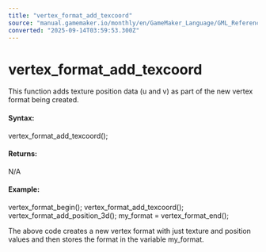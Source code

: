 ```yaml
---
title: "vertex_format_add_texcoord"
source: "manual.gamemaker.io/monthly/en/GameMaker_Language/GML_Reference/Drawing/Primitives/vertex_format_add_texcoord.htm"
converted: "2025-09-14T03:59:53.300Z"
---
```


# vertex\_format\_add\_texcoord

This function adds texture position data (u and v) as part of the new vertex format being created.

#### Syntax:

vertex\_format\_add\_texcoord();

#### Returns:

N/A

#### Example:

vertex\_format\_begin();
vertex\_format\_add\_texcoord();
vertex\_format\_add\_position\_3d();
my\_format = vertex\_format\_end();

The above code creates a new vertex format with just texture and position values and then stores the format in the variable my\_format.